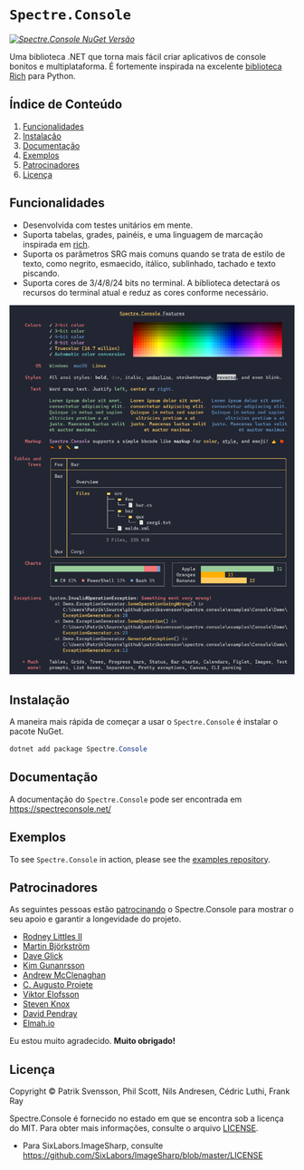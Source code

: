 # `Spectre.Console`

_[![Spectre.Console NuGet Versão](https://img.shields.io/nuget/v/spectre.console.svg?style=flat&label=NuGet%3A%20Spectre.Console)](https://www.nuget.org/packages/spectre.console)_

Uma biblioteca .NET que torna mais fácil criar aplicativos de console bonitos e multiplataforma. 
É fortemente inspirada na excelente [biblioteca Rich](https://github.com/willmcgugan/rich) 
para Python.

## Índice de Conteúdo

1. [Funcionalidades](#funcionalidades)
2. [Instalação](#instalação)
3. [Documentação](#documentação)
4. [Exemplos](#exemplos)
5. [Patrocinadores](#patrocinadores)
5. [Licença](#licença)

## Funcionalidades

* Desenvolvida com testes unitários em mente.
* Suporta tabelas, grades, painéis, e uma linguagem de marcação inspirada em [rich](https://github.com/willmcgugan/rich).
* Suporta os parâmetros SRG mais comuns quando se trata de estilo de texto, 
  como negrito, esmaecido, itálico, sublinhado, tachado 
  e texto piscando.
* Suporta cores de 3/4/8/24 bits no terminal.
  A biblioteca detectará os recursos do terminal atual 
  e reduz as cores conforme necessário.

![Exemplo](docs/input/assets/images/example.png)

## Instalação

A maneira mais rápida de começar a usar o `Spectre.Console` é instalar o pacote NuGet.

```csharp
dotnet add package Spectre.Console
```

## Documentação

A documentação do `Spectre.Console` pode ser encontrada em 
https://spectreconsole.net/

## Exemplos

To see `Spectre.Console` in action, please see the 
[examples repository](https://github.com/spectreconsole/examples).

## Patrocinadores

As seguintes pessoas estão [patrocinando](https://github.com/sponsors/patriksvensson)
o Spectre.Console para mostrar o seu apoio e garantir a longevidade do projeto.

* [Rodney Littles II](https://github.com/RLittlesII)
* [Martin Björkström](https://github.com/bjorkstromm)
* [Dave Glick](https://github.com/daveaglick)
* [Kim Gunanrsson](https://github.com/kimgunnarsson)
* [Andrew McClenaghan](https://github.com/andymac4182)
* [C. Augusto Proiete](https://github.com/augustoproiete)
* [Viktor Elofsson](https://github.com/vktr)
* [Steven Knox](https://github.com/stevenknox)
* [David Pendray](https://github.com/dpen2000)
* [Elmah.io](https://github.com/elmahio)

Eu estou muito agradecido. 
**Muito obrigado!**

## Licença

Copyright © Patrik Svensson, Phil Scott, Nils Andresen, Cédric Luthi, Frank Ray

Spectre.Console é fornecido no estado em que se encontra sob a licença do MIT. Para obter mais informações, consulte o arquivo [LICENSE](LICENSE.md).

* Para SixLabors.ImageSharp, consulte https://github.com/SixLabors/ImageSharp/blob/master/LICENSE